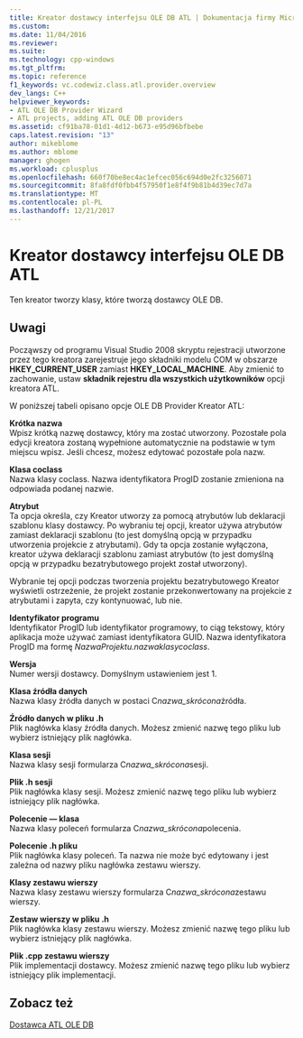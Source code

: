 ```yaml
---
title: Kreator dostawcy interfejsu OLE DB ATL | Dokumentacja firmy Microsoft
ms.custom: 
ms.date: 11/04/2016
ms.reviewer: 
ms.suite: 
ms.technology: cpp-windows
ms.tgt_pltfrm: 
ms.topic: reference
f1_keywords: vc.codewiz.class.atl.provider.overview
dev_langs: C++
helpviewer_keywords:
- ATL OLE DB Provider Wizard
- ATL projects, adding ATL OLE DB providers
ms.assetid: cf91ba78-01d1-4d12-b673-e95d96bfbebe
caps.latest.revision: "13"
author: mikeblome
ms.author: mblome
manager: ghogen
ms.workload: cplusplus
ms.openlocfilehash: 660f70be8ec4ac1efcec056c694d0e2fc3256071
ms.sourcegitcommit: 8fa8fdf0fbb4f57950f1e8f4f9b81b4d39ec7d7a
ms.translationtype: MT
ms.contentlocale: pl-PL
ms.lasthandoff: 12/21/2017
---
```

# <a name="atl-ole-db-provider-wizard"></a>Kreator dostawcy interfejsu OLE DB ATL
Ten kreator tworzy klasy, które tworzą dostawcy OLE DB.  
  
## <a name="remarks"></a>Uwagi  
 Począwszy od programu Visual Studio 2008 skryptu rejestracji utworzone przez tego kreatora zarejestruje jego składniki modelu COM w obszarze **HKEY_CURRENT_USER** zamiast **HKEY_LOCAL_MACHINE**. Aby zmienić to zachowanie, ustaw **składnik rejestru dla wszystkich użytkowników** opcji kreatora ATL.  
  
 W poniższej tabeli opisano opcje OLE DB Provider Kreator ATL:  
  
 **Krótka nazwa**  
 Wpisz krótką nazwę dostawcy, który ma zostać utworzony. Pozostałe pola edycji kreatora zostaną wypełnione automatycznie na podstawie w tym miejscu wpisz. Jeśli chcesz, możesz edytować pozostałe pola nazw.  
  
 **Klasa coclass**  
 Nazwa klasy coclass. Nazwa identyfikatora ProgID zostanie zmieniona na odpowiada podanej nazwie.  
  
 **Atrybut**  
 Ta opcja określa, czy Kreator utworzy za pomocą atrybutów lub deklaracji szablonu klasy dostawcy. Po wybraniu tej opcji, kreator używa atrybutów zamiast deklaracji szablonu (to jest domyślną opcją w przypadku utworzenia projekcie z atrybutami). Gdy ta opcja zostanie wyłączona, kreator używa deklaracji szablonu zamiast atrybutów (to jest domyślną opcją w przypadku bezatrybutowego projekt został utworzony).  
  
 Wybranie tej opcji podczas tworzenia projektu bezatrybutowego Kreator wyświetli ostrzeżenie, że projekt zostanie przekonwertowany na projekcie z atrybutami i zapyta, czy kontynuować, lub nie.  
  
 **Identyfikator programu**  
 Identyfikator ProgID lub identyfikator programowy, to ciąg tekstowy, który aplikacja może używać zamiast identyfikatora GUID. Nazwa identyfikatora ProgID ma formę *NazwaProjektu.nazwaklasycoclass*.  
  
 **Wersja**  
 Numer wersji dostawcy. Domyślnym ustawieniem jest 1.  
  
 **Klasa źródła danych**  
 Nazwa klasy źródła danych w postaci C*nazwa_skrócona*źródła.  
  
 **Źródło danych w pliku .h**  
 Plik nagłówka klasy źródła danych. Możesz zmienić nazwę tego pliku lub wybierz istniejący plik nagłówka.  
  
 **Klasa sesji**  
 Nazwa klasy sesji formularza C*nazwa_skrócona*sesji.  
  
 **Plik .h sesji**  
 Plik nagłówka klasy sesji. Możesz zmienić nazwę tego pliku lub wybierz istniejący plik nagłówka.  
  
 **Polecenie — klasa**  
 Nazwa klasy poleceń formularza C*nazwa_skrócona*polecenia.  
  
 **Polecenie .h pliku**  
 Plik nagłówka klasy poleceń. Ta nazwa nie może być edytowany i jest zależna od nazwy pliku nagłówka zestawu wierszy.  
  
 **Klasy zestawu wierszy**  
 Nazwa klasy zestawu wierszy formularza C*nazwa_skrócona*zestawu wierszy.  
  
 **Zestaw wierszy w pliku .h**  
 Plik nagłówka klasy zestawu wierszy. Możesz zmienić nazwę tego pliku lub wybierz istniejący plik nagłówka.  
  
 **Plik .cpp zestawu wierszy**  
 Plik implementacji dostawcy. Możesz zmienić nazwę tego pliku lub wybierz istniejący plik implementacji.  
  
## <a name="see-also"></a>Zobacz też  
 [Dostawca ATL OLE DB](../../atl/reference/adding-an-atl-ole-db-provider.md)

